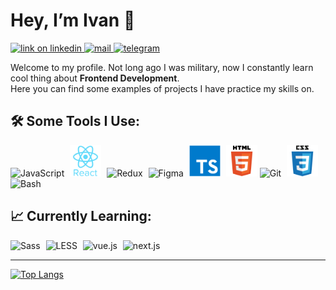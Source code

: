 # Hey, I’m Ivan 👋

<a href="https://linkedin.com/in/ivan-gorobec-4437791ba">
<img src="https://img.shields.io/badge/-IvanGorobec-blue?style=flat-for-the-badge&logo=linkedin&logoColor=white&link=https://linkedin.com/in/ivan-gorobec-4437791ba/" alt="link on linkedin">
</a>

<a href="mailto:work.gorobec@gmail.com">
<img src="https://img.shields.io/badge/work.gorobec@gmail.com-D14836?style=flat-for-the-badge&logo=gmail&logoColor=white&link=mailto:work.gorobec@gmail.com" alt="mail">
</a>

<a href="https://t.me/navi_sparrow94">
<img src="https://img.shields.io/badge/navi_sparrow94-2CA5E0?style=flat-for-the-badge&logo=telegram&logoColor=white?link=https://t.me/navi_sparrow94" alt="telegram">
</a>

Welcome to my profile. Not long ago I was military, now I constantly learn cool thing about **Frontend Development**.<br>
Here you can find some examples of projects I have practice my skills on.

## 🛠️ Some Tools I Use:
<p dir="auto">
<img src="https://raw.githubusercontent.com/jmnote/z-icons/master/svg/javascript.svg" width="50" height="50" alt="JavaScript" style="margin-right: 5px">
<img src="https://raw.githubusercontent.com/devicons/devicon/master/icons/react/react-original-wordmark.svg" width="50" height="50" alt="React.js" style="margin-right: 5px">
<img src="https://cdn.jsdelivr.net/gh/devicons/devicon/icons/redux/redux-original.svg" width="50" height="50" alt="Redux" style="margin-right: 5px">
<img src="https://cdn.jsdelivr.net/gh/devicons/devicon/icons/figma/figma-original.svg" width="50" height="50" alt="Figma" style="margin-right: 5px">
<img src="https://raw.githubusercontent.com/devicons/devicon/master/icons/typescript/typescript-original.svg" width="50" height="50" alt="TypeScript" style="margin-right: 5px">
<img src="https://raw.githubusercontent.com/devicons/devicon/master/icons/html5/html5-original-wordmark.svg" width="50" height="50" alt="HTML5">
<img src="https://cdn.jsdelivr.net/gh/devicons/devicon/icons/git/git-original.svg" width="50" height="50" alt="Git" style="margin-right: 5px">
<img src="https://raw.githubusercontent.com/devicons/devicon/master/icons/css3/css3-original-wordmark.svg" width="50" height="50" alt="CSS3" style="margin-right: 5px">
<img src="https://camo.githubusercontent.com/bbb327d6ba7708520eaafd13396fed64d73bf5df5c4cdd0ba03cf0843f7a9340/68747470733a2f2f7777772e766563746f726c6f676f2e7a6f6e652f6c6f676f732f676e755f626173682f676e755f626173682d69636f6e2e737667" width="50" height="50" alt="Bash" style="margin-right: 5px;">
 </p>

 ## 📈 Currently Learning:
<p dir="auto">
<img src="https://cdn.jsdelivr.net/gh/devicons/devicon/icons/sass/sass-original.svg" width="60" height="60" alt="Sass" style="margin-right: 5px">
<img src="https://cdn.jsdelivr.net/gh/devicons/devicon/icons/less/less-plain-wordmark.svg" width="60" height="60" alt="LESS" style="margin-right: 5px">
<img src="https://cdn.jsdelivr.net/gh/devicons/devicon/icons/vuejs/vuejs-original-wordmark.svg" width="60" height="60" alt="vue.js" style="margin-right: 5px">
<img src="https://cdn.jsdelivr.net/gh/devicons/devicon/icons/nextjs/nextjs-original-wordmark.svg" width="60" height="60" alt="next.js" style="margin-right: 5px">
</p>

---

[![Top Langs](https://github-readme-stats.vercel.app/api/top-langs/?username=NaviSparrow&layout=compact)](https://github.com/anuraghazra/github-readme-stats)
